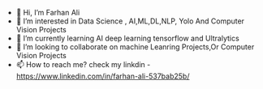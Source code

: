 - 👋 Hi, I’m Farhan Ali
- 👀 I’m interested in Data Science , AI,ML,DL,NLP, Yolo And Computer Vision Projects
- 🌱 I’m currently learning AI deep learning tensorflow and Ultralytics 
- 💞️ I’m looking to collaborate on machine Leanring Projects,Or Computer Vision Projects
- 📫 How to reach me? check my linkdin - https://www.linkedin.com/in/farhan-ali-537bab25b/

<!---
farhankhoso/farhankhoso is a ✨ special ✨ repository because its `README.md` (this file) appears on your GitHub profile.
You can click the Preview link to take a look at your changes.
--->
